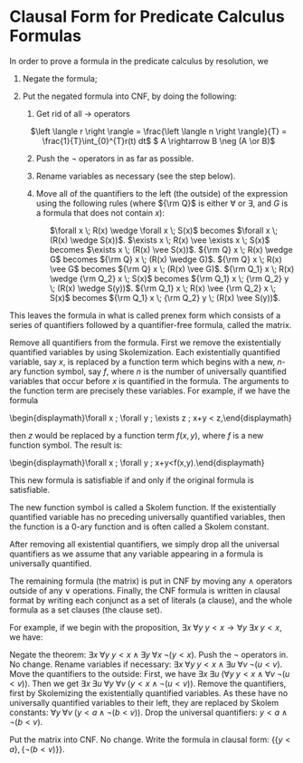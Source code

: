 # Clausal Form for Predicate Calculus Formulas

In order to prove a formula in the predicate calculus by resolution, we

1. Negate the formula;

2. Put the negated formula into CNF, by doing the following:

	1. Get rid of all $\rightarrow$ operators 
	<p align="center">
		$\left \langle r \right \rangle = \frac{\left \langle n \right \rangle}{T} = \frac{1}{T}\int_{0}^{T}r(t) dt$
		$ A \rightarrow B \neg (A \or B)$
	</p>

	2. Push the $\neg$ operators in as far as possible.
	3. Rename variables as necessary (see the step below).
	4. Move all of the quantifiers to the left (the outside) of the expression using the following rules (where ${\rm Q}$ is either $\forall$ or $\exists$, and $G$ is a formula that does not contain $x$):

		<ul>
			<l> $\forall x \; R(x) \wedge \forall x \; S(x)$ becomes $\forall x \; (R(x)
			\wedge S(x))$. </l>
			$\exists x \; R(x) \vee \exists x \; S(x)$ becomes $\exists x \; (R(x)
			\vee S(x))$.
			${\rm Q} x \; R(x) \wedge G$ becomes ${\rm Q} x \; (R(x) \wedge G)$.
			${\rm Q} x \; R(x) \vee G$ becomes ${\rm Q} x \; (R(x) \vee G)$.
			${\rm Q_1} x \; R(x) \wedge {\rm Q_2} x \; S(x)$ becomes ${\rm Q_1} x \; {\rm Q_2} y \; (R(x) \wedge S(y))$.
			${\rm Q_1} x \; R(x) \vee {\rm Q_2} x \; S(x)$ becomes ${\rm Q_1} x \; {\rm Q_2} y \; (R(x) \vee S(y))$.
		</ul>
		
This leaves the formula in what is called prenex form which consists of a series of quantifiers followed by a quantifier-free formula, called the matrix.

Remove all quantifiers from the formula. First we remove the existentially quantified variables by using Skolemization. Each existentially quantified variable, say $x$, is replaced by a function term which begins with a new, $n$-ary function symbol, say $f$, where $n$ is the number of universally quantified variables that occur before $x$ is quantified in the formula. The arguments to the function term are precisely these variables. For example, if we have the formula


\begin{displaymath}\forall x \; \forall y \; \exists z \; x+y < z,\end{displaymath}

then $z$ would be replaced by a function term $f(x,y)$, where $f$ is a new function symbol. The result is:



\begin{displaymath}\forall x \; \forall y \; x+y<f(x,y).\end{displaymath}

This new formula is satisfiable if and only if the original formula is satisfiable.

The new function symbol is called a Skolem function. If the existentially quantified variable has no preceding universally quantified variables, then the function is a 0-ary function and is often called a Skolem constant.

After removing all existential quantifiers, we simply drop all the universal quantifiers as we assume that any variable appearing in a formula is universally quantified.

The remaining formula (the matrix) is put in CNF by moving any $\wedge$ operators outside of any $\vee$ operations.
Finally, the CNF formula is written in clausal format by writing each conjunct as a set of literals (a clause), and the whole formula as a set clauses (the clause set).

For example, if we begin with the proposition, $\exists x \; \forall y \; y
< x \rightarrow \forall y \; \exists x \; y < x$, we have:

Negate the theorem: $\exists x \; \forall y \; y
< x \wedge \exists y \; \forall x \; \neg(y < x)$.
Push the $\neg$ operators in. No change.
Rename variables if necessary: $\exists x \; \forall y \; y
< x \wedge \exists u \; \forall v \; \neg(u < v)$.
Move the quantifiers to the outside: First, we have $\exists x \;
\exists u \; (\forall y \; y < x \wedge \forall v \; \neg(u < v))$. Then we get $\exists x \; \exists u \; \forall y \; \forall v \; (y < x \wedge \neg(u < v))$.
Remove the quantifiers, first by Skolemizing the existentially quantified variables. As these have no universally quantified variables to their left, they are replaced by Skolem constants: $\forall y \; \forall v \; (y < a \wedge \neg (b < v))$.
Drop the universal quantifiers: $y < a \wedge \neg (b < v)$.

Put the matrix into CNF. No change.
Write the formula in clausal form: $\{\{y < a\}, \{\neg(b <
v)\}\}$.